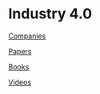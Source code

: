 # Industry 4.0 

[Companies](./companies.md)

[Papers](./papers.md)

[Books](./books.md)

[Videos](https://www.youtube.com/playlist?list=PL1KUQ_pvg3diLJuL9IZjd0NOBswRgTAEG)